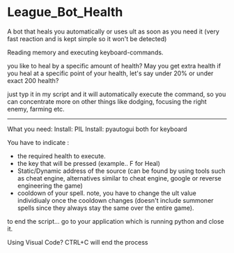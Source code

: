 # League_Bot_Health
A bot that heals you automatically or uses ult as soon as you need it (very fast reaction and is kept simple so it won't be detected)

Reading memory and executing keyboard-commands.

you like to heal by a specific amount of health?
May you get extra health if you heal at a specific point of your health, let's say under 20% or under exact 200 health?

just typ it in my script and it will automatically execute the command, so you can concentrate more on other things like dodging, focusing the right enemy, farming etc.


-----------------------------------------------------------------------------------------------------------------------------------------------------------------------
What you need:
Install: PIL
Install: pyautogui
both for keyboard


You have to indicate :
- the required health to execute.
- the key that will be pressed (example.. F for Heal)
- Static/Dynamic address of the source (can be found by using tools such as cheat engine, alternatives similar to cheat engine, google or reverse engineering the game) 
- cooldown of your spell. note, you have to change the ult value individiualy once the cooldown changes (doesn't include summoner spells since they always stay the same over the entire game).



to end the script... go to your application which is running python and close it.

Using Visual Code?
CTRL+C will end the process
